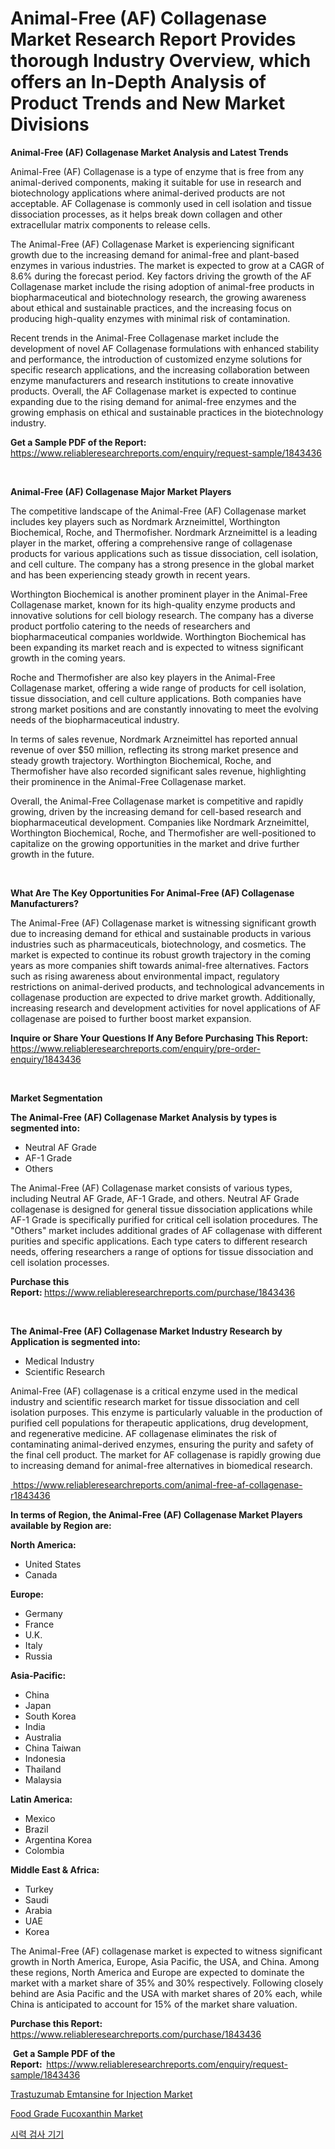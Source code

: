 <p><h1>Animal-Free (AF) Collagenase Market Research Report Provides thorough Industry Overview, which offers an In-Depth Analysis of Product Trends and New Market Divisions</h1></p><p><strong>Animal-Free (AF) Collagenase Market Analysis and Latest Trends</strong></p>
<p><p>Animal-Free (AF) Collagenase is a type of enzyme that is free from any animal-derived components, making it suitable for use in research and biotechnology applications where animal-derived products are not acceptable. AF Collagenase is commonly used in cell isolation and tissue dissociation processes, as it helps break down collagen and other extracellular matrix components to release cells.</p><p>The Animal-Free (AF) Collagenase Market is experiencing significant growth due to the increasing demand for animal-free and plant-based enzymes in various industries. The market is expected to grow at a CAGR of 8.6% during the forecast period. Key factors driving the growth of the AF Collagenase market include the rising adoption of animal-free products in biopharmaceutical and biotechnology research, the growing awareness about ethical and sustainable practices, and the increasing focus on producing high-quality enzymes with minimal risk of contamination.</p><p>Recent trends in the Animal-Free Collagenase market include the development of novel AF Collagenase formulations with enhanced stability and performance, the introduction of customized enzyme solutions for specific research applications, and the increasing collaboration between enzyme manufacturers and research institutions to create innovative products. Overall, the AF Collagenase market is expected to continue expanding due to the rising demand for animal-free enzymes and the growing emphasis on ethical and sustainable practices in the biotechnology industry.</p></p>
<p><strong>Get a Sample PDF of the Report:&nbsp;</strong> <a href="https://www.reliableresearchreports.com/enquiry/request-sample/1843436">https://www.reliableresearchreports.com/enquiry/request-sample/1843436</a></p>
<p>&nbsp;</p>
<p><strong>Animal-Free (AF) Collagenase Major Market Players</strong></p>
<p><p>The competitive landscape of the Animal-Free (AF) Collagenase market includes key players such as Nordmark Arzneimittel, Worthington Biochemical, Roche, and Thermofisher. Nordmark Arzneimittel is a leading player in the market, offering a comprehensive range of collagenase products for various applications such as tissue dissociation, cell isolation, and cell culture. The company has a strong presence in the global market and has been experiencing steady growth in recent years.</p><p>Worthington Biochemical is another prominent player in the Animal-Free Collagenase market, known for its high-quality enzyme products and innovative solutions for cell biology research. The company has a diverse product portfolio catering to the needs of researchers and biopharmaceutical companies worldwide. Worthington Biochemical has been expanding its market reach and is expected to witness significant growth in the coming years.</p><p>Roche and Thermofisher are also key players in the Animal-Free Collagenase market, offering a wide range of products for cell isolation, tissue dissociation, and cell culture applications. Both companies have strong market positions and are constantly innovating to meet the evolving needs of the biopharmaceutical industry.</p><p>In terms of sales revenue, Nordmark Arzneimittel has reported annual revenue of over $50 million, reflecting its strong market presence and steady growth trajectory. Worthington Biochemical, Roche, and Thermofisher have also recorded significant sales revenue, highlighting their prominence in the Animal-Free Collagenase market.</p><p>Overall, the Animal-Free Collagenase market is competitive and rapidly growing, driven by the increasing demand for cell-based research and biopharmaceutical development. Companies like Nordmark Arzneimittel, Worthington Biochemical, Roche, and Thermofisher are well-positioned to capitalize on the growing opportunities in the market and drive further growth in the future.</p></p>
<p>&nbsp;</p>
<p><strong>What Are The Key Opportunities For Animal-Free (AF) Collagenase Manufacturers?</strong></p>
<p><p>The Animal-Free (AF) Collagenase market is witnessing significant growth due to increasing demand for ethical and sustainable products in various industries such as pharmaceuticals, biotechnology, and cosmetics. The market is expected to continue its robust growth trajectory in the coming years as more companies shift towards animal-free alternatives. Factors such as rising awareness about environmental impact, regulatory restrictions on animal-derived products, and technological advancements in collagenase production are expected to drive market growth. Additionally, increasing research and development activities for novel applications of AF collagenase are poised to further boost market expansion.</p></p>
<p><strong>Inquire or Share Your Questions If Any Before Purchasing This Report:</strong> <a href="https://www.reliableresearchreports.com/enquiry/pre-order-enquiry/1843436">https://www.reliableresearchreports.com/enquiry/pre-order-enquiry/1843436</a></p>
<p>&nbsp;</p>
<p><strong>Market Segmentation</strong></p>
<p><strong>The Animal-Free (AF) Collagenase Market Analysis by types is segmented into:</strong></p>
<p><ul><li>Neutral AF Grade</li><li>AF-1 Grade</li><li>Others</li></ul></p>
<p><p>The Animal-Free (AF) Collagenase market consists of various types, including Neutral AF Grade, AF-1 Grade, and others. Neutral AF Grade collagenase is designed for general tissue dissociation applications while AF-1 Grade is specifically purified for critical cell isolation procedures. The "Others" market includes additional grades of AF collagenase with different purities and specific applications. Each type caters to different research needs, offering researchers a range of options for tissue dissociation and cell isolation processes.</p></p>
<p><strong>Purchase this Report:&nbsp;</strong><a href="https://www.reliableresearchreports.com/purchase/1843436">https://www.reliableresearchreports.com/purchase/1843436</a></p>
<p>&nbsp;</p>
<p><strong>The Animal-Free (AF) Collagenase Market Industry Research by Application is segmented into:</strong></p>
<p><ul><li>Medical Industry</li><li>Scientific Research</li></ul></p>
<p><p>Animal-Free (AF) collagenase is a critical enzyme used in the medical industry and scientific research market for tissue dissociation and cell isolation purposes. This enzyme is particularly valuable in the production of purified cell populations for therapeutic applications, drug development, and regenerative medicine. AF collagenase eliminates the risk of contaminating animal-derived enzymes, ensuring the purity and safety of the final cell product. The market for AF collagenase is rapidly growing due to increasing demand for animal-free alternatives in biomedical research.</p></p>
<p><a href="https://www.reliableresearchreports.com/animal-free-af-collagenase-r1843436">&nbsp;https://www.reliableresearchreports.com/animal-free-af-collagenase-r1843436</a></p>
<p><strong>In terms of Region, the Animal-Free (AF) Collagenase Market Players available by Region are:</strong></p>
<p>
    <p> <strong> North America: </strong>
        <ul>
            <li>United States</li>
            <li>Canada</li>
        </ul>
        </p> 
    <p> <strong> Europe: </strong>
        <ul>
            <li>Germany</li>
            <li>France</li>
            <li>U.K.</li>
            <li>Italy</li>
            <li>Russia</li>
        </ul>
        </p> 
    <p> <strong> Asia-Pacific: </strong>
        <ul>
            <li>China</li>
            <li>Japan</li>
            <li>South Korea</li>
            <li>India</li>
            <li>Australia</li>
            <li>China Taiwan</li>
            <li>Indonesia</li>
            <li>Thailand</li>
            <li>Malaysia</li>
        </ul>
        </p> 
    <p> <strong> Latin America: </strong>
        <ul>
            <li>Mexico</li>
            <li>Brazil</li>
            <li>Argentina Korea</li>
            <li>Colombia</li>
        </ul>
        </p> 
    <p> <strong> Middle East & Africa: </strong>
        <ul>
            <li>Turkey</li>
            <li>Saudi</li>
            <li>Arabia</li>
            <li>UAE</li>
            <li>Korea</li>
        </ul>
    </p>
    </p>
<p><p>The Animal-Free (AF) collagenase market is expected to witness significant growth in North America, Europe, Asia Pacific, the USA, and China. Among these regions, North America and Europe are expected to dominate the market with a market share of 35% and 30% respectively. Following closely behind are Asia Pacific and the USA with market shares of 20% each, while China is anticipated to account for 15% of the market share valuation.</p></p>
<p><strong>Purchase this Report: </strong><a href="https://www.reliableresearchreports.com/purchase/1843436">https://www.reliableresearchreports.com/purchase/1843436</a></p>
<p>&nbsp;<strong>Get a Sample PDF of the Report:&nbsp;&nbsp;</strong><a href="https://www.reliableresearchreports.com/enquiry/request-sample/1843436">https://www.reliableresearchreports.com/enquiry/request-sample/1843436</a></p>
<p><strong></strong></p>
<p><p><a href="https://github.com/lubmix/Market-Research-Report-List-2/blob/main/trastuzumab-emtansine-for-injection-market.md">Trastuzumab Emtansine for Injection Market</a></p><p><a href="https://github.com/Hazelklievgspy6vdcsmu106w/Market-Research-Report-List-2/blob/main/food-grade-fucoxanthin-market.md">Food Grade Fucoxanthin Market</a></p><p><a href="https://github.com/rick7624/Market-Research-Report-List-1/blob/main/866584557604.md">시력 검사 기기</a></p></p>